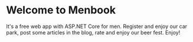 # Welcome to Menbook

It's a free web app with ASP.NET Core for men.
Register and enjoy our car park, post some articles in the blog,
rate and enjoy our beer fest.
Enjoy!